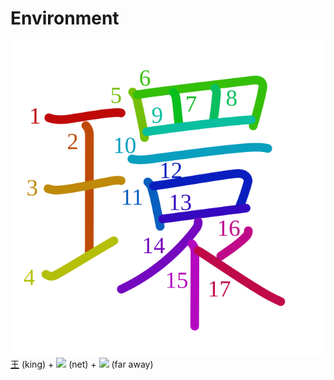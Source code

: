 # Environment
![環](../kanji-colorize/74b0.svg)
[王](王.md) (king) + ![](http://www.kanjidamage.com/assets/radsmall/net-f0dbc8c140414638c746161c4f76837d8f00f894d1c4a23e5cc5c70d4a6f81ff.jpg) (net) + ![](http://www.kanjidamage.com/assets/radsmall/far-65ca89054a1474ae4598a6d0b96ec5299a8a83c4e6871657a510b65d5e0d53b0.jpg) (far away)